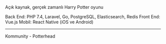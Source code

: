 Açık kaynak, gerçek zamanlı Harry Potter oyunu

Back End: PHP 7.4, Laravel, Go, PostgreSQL, Elasticsearch, Redis
Front End: Vue.js
Mobil: React Native (iOS ve Android)

---

Kommunity - Potterhead
